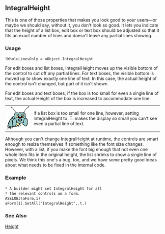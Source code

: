 ## IntegralHeight

This is one of those properties that makes you look good to your users&mdash;or maybe we should say, without it, you don't look so good. It lets you indicate that the height of a list box, edit box or text box should be adjusted so that it fits an exact number of lines and doesn't leave any partial lines showing.

### Usage

```foxpro
lWholeLinesOnly = oObject.IntegralHeight
```

For edit boxes and list boxes, IntegralHeight moves up the visible bottom of the control to cut off any partial lines. For text boxes, the visible bottom is moved up to show exactly one line of text. In this case, the actual height of the control isn't changed, but part of it isn't shown. 

For edit boxes and text boxes, if the box is too small for even a single line of text, the actual Height of the box is increased to accommodate one line. 

<table>
<tr>
  <td width="17%" valign="top">
<img width="95" height="77" src="bug.gif">
  </td>
  <td width="83%">
  <p>If a list box is too small for one line, however, setting IntegralHeight to .T. makes the display so small you can't see even a partial line of text.</p>
  </td>
 </tr>
</table>

Although you can't change IntegralHeight at runtime, the controls are smart enough to resize themselves if something like the font size changes. However, with a list, if you make the font big enough that not even one whole item fits in the original height, the list shrinks to show a single line of pixels. We think this one's a bug, too, and we have some pretty good ideas about what needs to be fixed in the internal code.

### Example

```foxpro
* A builder might set IntegralHeight for all
* the relevant controls on a form.
ASELOBJ(aForm,1)
aForm[1].SetAll("IntegralHeight",.t.)
```
### See Also

[Height](s4g368.md)